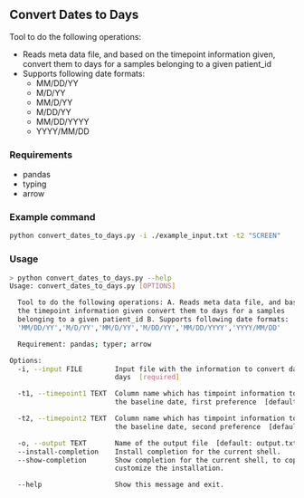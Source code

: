 ## Convert Dates to Days

Tool to do the following operations:

- Reads meta data file, and based on the timepoint information given, convert them to days for a samples belonging to a given patient_id
- Supports following date formats:
  - MM/DD/YY
  - M/D/YY
  - MM/D/YY
  - M/DD/YY
  - MM/DD/YYYY
  - YYYY/MM/DD

### Requirements

- pandas
- typing
- arrow

### Example command

```bash
python convert_dates_to_days.py -i ./example_input.txt -t2 "SCREEN"
```

### Usage

```bash
> python convert_dates_to_days.py --help
Usage: convert_dates_to_days.py [OPTIONS]

  Tool to do the following operations: A. Reads meta data file, and based on
  the timepoint information given convert them to days for a samples
  belonging to a given patient_id B. Supports following date formats:
  'MM/DD/YY','M/D/YY','MM/D/YY','M/DD/YY','MM/DD/YYYY','YYYY/MM/DD'

  Requirement: pandas; typer; arrow

Options:
  -i, --input FILE        Input file with the information to convert dates to
                          days  [required]

  -t1, --timepoint1 TEXT  Column name which has timpoint information to use
                          the baseline date, first preference  [default: C1D1]

  -t2, --timepoint2 TEXT  Column name which has timpoint information to use
                          the baseline date, second preference  [default: ]

  -o, --output TEXT       Name of the output file  [default: output.txt]
  --install-completion    Install completion for the current shell.
  --show-completion       Show completion for the current shell, to copy it or
                          customize the installation.

  --help                  Show this message and exit.
```
